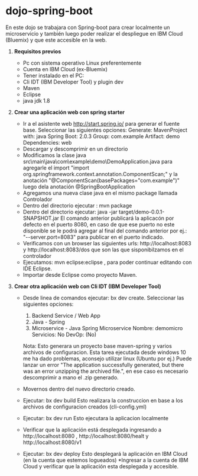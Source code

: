 # dojo-spring-boot
En este dojo se trabajara con Spring-boot para crear localmente un microservicio y también luego poder realizar el despliegue en IBM Cloud (Bluemix) y que este accesible en la web.

1. **Requisitos previos** 
	* Pc con sistema operativo Linux preferentemente 
	* Cuenta en IBM Cloud (ex-Bluemix)
    * Tener instalado en el PC:
	* Cli IDT (IBM Developer Tool) y plugin dev
	* Maven
	* Eclipse
	* java jdk 1.8

2. **Crear una aplicación web con spring starter** 
	* Ir a el asistente web http://start.spring.io/ para generar el fuente base. 
		Seleccionar las siguientes opciones:
		Generate: MavenProject 
		with: java 
		Spring Boot: 2.0.3
		Group: com.example 
		Artifact: demo
		Dependencies: web		
     * Descargar y descomprimir en un directorio
	 * Modificamos la clase java src\main\java\com\example\demo\DemoApplication.java para agregarle el import "import org.springframework.context.annotation.ComponentScan;" y la anotación "@ComponentScan(basePackages="com.example")" luego dela anotación @SpringBootApplication
	 * Agregamos una nueva clase java en el mismo package llamada Controlador 
	 * Dentro del directorio ejecutar : mvn package
	 * Dentro del directorio ejecutar: java -jar target/demo-0.0.1-SNAPSHOT.jar 
			El comando anterior publicará la aplicacón por defecto en el puerto 8080, en caso de que ese puerto no este disponible se le podrá agregar al final del comando anterior por ej.: "--server.port=8083" para publicar en el puerto indicado.
	 * Verificamos con un browser las siguientes urls: http://localhost:8083 y http://localhost:8083/dos que son las que sisponibilzamos en el controlador
	 * Ejecutamos: mvn eclipse:eclipse , para poder continuar editando con IDE Eclipse.
	 * Importar desde Eclipse como proyecto Maven.

3. **Crear otra aplicación web con Cli IDT (IBM Developer Tool)** 
	* Desde linea de comandos ejecutar: bx dev create. 
		Seleccionar las siguientes opciones:
		1. Backend Service / Web App
		2. Java - Spring
		2. Microservice - Java Spring Microservice
		Nombre: demomicro
		Servicios: No
		DevOp: (No)
		
		Nota: Esto generara un proyecto base maven-spring y varios archivos de configuracion.
			  Esta tarea ejecutada desde windows 10 me ha dado problemas, aconsejo utilizar linux (Ubuntu por ej.)
			  Puede lanzar un error "The application successfully generated, but there was an error unzipping the archived file.", en ese caso es necesario descomprimir a mano el .zip generado.
	* Movernos dentro del nuevo directorio creado.
	* Ejecutar: bx dev build
		Esto realizara la construccion en base a los archivos de configuracion creados (cli-config.yml)
	* Ejecutar: bx dev run
		Esto ejecutara la aplicacion localmente
	* Verificar que la aplicación está desplegada ingresando a http://localhost:8080 , http://localhost:8080/healt y  http://localhost:8080/v1
	* Ejecutar: bx dev deploy 
		Esto desplegará la aplicación en IBM Cloud (en la cuenta que estemos logueados)
	*Ingresar a la cuenta de IBM Cloud y verificar que la aplicación esta desplegada y accesible.
	
